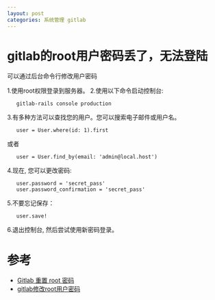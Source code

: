 ```yaml
---
layout: post
categories: 系统管理 gitlab
---
```


# gitlab的root用户密码丢了，无法登陆
可以通过后台命令行修改用户密码

1.使用root权限登录到服务器。
2.使用以下命令启动控制台:
```
   gitlab-rails console production
```
3.有多种方法可以查找您的用户。您可以搜索电子邮件或用户名。
```
   user = User.where(id: 1).first
```
或者
```
   user = User.find_by(email: 'admin@local.host')
```
4.现在, 您可以更改密码:
```
   user.password = 'secret_pass'
   user.password_confirmation = 'secret_pass'
```
5.不要忘记保存：
```
   user.save!
```
6.退出控制台, 然后尝试使用新密码登录。




# 参考

- [Gitlab 重置 root 密码](https://www.cnblogs.com/kelsen/p/11167682.html)
- [gitlab修改root用户密码](https://www.cnblogs.com/rhca/p/10646641.html)

